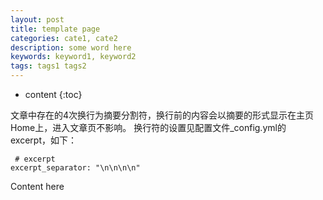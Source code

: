 ```yaml
---
layout: post
title: template page
categories: cate1, cate2
description: some word here
keywords: keyword1, keyword2
tags: tags1 tags2
---
```

* content
{:toc}
<div class="postImg" style="background-image:url(http://ovl1kjv88.bkt.clouddn.com/media/)"></div>
文章中存在的4次换行为摘要分割符，换行前的内容会以摘要的形式显示在主页Home上，进入文章页不影响。
换行符的设置见配置文件_config.yml的 excerpt，如下：

```
 # excerpt
excerpt_separator: "\n\n\n\n"
```



Content here


